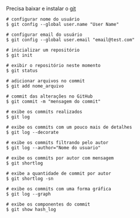 Precisa baixar e instalar o [git](https://git-scm.com/downloads)

```
# configurar nome do usuário
$ git config --global user.name "User Name"
```

```
# configurar email do usuário
$ git config --global user.email "email@test.com"
```

```
# inicializar um repositório
$ git init
```

```
# exibir o repositório neste momento
$ git status
```

```
# adicionar arquivos no commit
$ git add nome_arquivo
```

```
# commit das alterações no GitHub
$ git commit -m "mensagem do commit"
```

```
# exibe os commits realizados
$ git log
```

```
# exibe os commits com um pouco mais de detalhes
$ git log --decorate
```

```
# exibe os commits filtrando pelo autor
$ git log --author="Nome do usuario"
```

```
# exibe os commits por autor com mensagem
$ git shortlog
```

```
# exibe a quantidade de commit por autor
$ git shortlog -sn
```

```
# exibe os commits com uma forma gráfica
$ git log --graph
```

```
# exibe os componentes do commit
$ git show hash_log
```